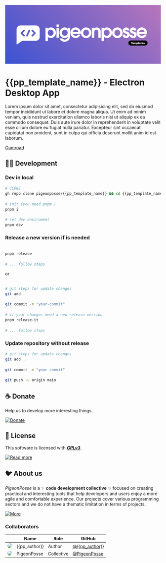 <!-- 

██████╗ ██╗ ██████╗ ███████╗ ██████╗ ███╗   ██╗            
██╔══██╗██║██╔════╝ ██╔════╝██╔═══██╗████╗  ██║            
██████╔╝██║██║  ███╗█████╗  ██║   ██║██╔██╗ ██║            
██╔═══╝ ██║██║   ██║██╔══╝  ██║   ██║██║╚██╗██║            
██║     ██║╚██████╔╝███████╗╚██████╔╝██║ ╚████║            
╚═╝     ╚═╝ ╚═════╝ ╚══════╝ ╚═════╝ ╚═╝  ╚═══╝            
                                                           
██████╗  ██████╗ ███████╗███████╗███████╗                  
██╔══██╗██╔═══██╗██╔════╝██╔════╝██╔════╝                  
██████╔╝██║   ██║███████╗███████╗█████╗                    
██╔═══╝ ██║   ██║╚════██║╚════██║██╔══╝                    
██║     ╚██████╔╝███████║███████║███████╗                  
╚═╝      ╚═════╝ ╚══════╝╚══════╝╚══════╝                  
                                                           
                                                                                                                      
█████╗█████╗█████╗█████╗█████╗█████╗█████╗█████╗           
╚════╝╚════╝╚════╝╚════╝╚════╝╚════╝╚════╝╚════╝                                                                      
                                                           
                                                           
███████╗██╗     ███████╗ ██████╗████████╗██████╗  ██████╗ ███╗   ██╗                    
██╔════╝██║     ██╔════╝██╔════╝╚══██╔══╝██╔══██╗██╔═══██╗████╗  ██║                    
█████╗  ██║     █████╗  ██║        ██║   ██████╔╝██║   ██║██╔██╗ ██║                    
██╔══╝  ██║     ██╔══╝  ██║        ██║   ██╔══██╗██║   ██║██║╚██╗██║                    
███████╗███████╗███████╗╚██████╗   ██║   ██║  ██║╚██████╔╝██║ ╚████║                    
╚══════╝╚══════╝╚══════╝ ╚═════╝   ╚═╝   ╚═╝  ╚═╝ ╚═════╝ ╚═╝  ╚═══╝                    
                                                                                        
██████╗ ███████╗███████╗██╗  ██╗████████╗ ██████╗ ██████╗        █████╗ ██████╗ ██████╗ 
██╔══██╗██╔════╝██╔════╝██║ ██╔╝╚══██╔══╝██╔═══██╗██╔══██╗      ██╔══██╗██╔══██╗██╔══██╗
██║  ██║█████╗  ███████╗█████╔╝    ██║   ██║   ██║██████╔╝█████╗███████║██████╔╝██████╔╝
██║  ██║██╔══╝  ╚════██║██╔═██╗    ██║   ██║   ██║██╔═══╝ ╚════╝██╔══██║██╔═══╝ ██╔═══╝ 
██████╔╝███████╗███████║██║  ██╗   ██║   ╚██████╔╝██║           ██║  ██║██║     ██║     
╚═════╝ ╚══════╝╚══════╝╚═╝  ╚═╝   ╚═╝    ╚═════╝ ╚═╝           ╚═╝  ╚═╝╚═╝     ╚═╝     
                                                                                        
████████╗███████╗███╗   ███╗██████╗ ██╗      █████╗ ████████╗███████╗                   
╚══██╔══╝██╔════╝████╗ ████║██╔══██╗██║     ██╔══██╗╚══██╔══╝██╔════╝                   
   ██║   █████╗  ██╔████╔██║██████╔╝██║     ███████║   ██║   █████╗                     
   ██║   ██╔══╝  ██║╚██╔╝██║██╔═══╝ ██║     ██╔══██║   ██║   ██╔══╝                     
   ██║   ███████╗██║ ╚═╝ ██║██║     ███████╗██║  ██║   ██║   ███████╗                   
   ╚═╝   ╚══════╝╚═╝     ╚═╝╚═╝     ╚══════╝╚═╝  ╚═╝   ╚═╝   ╚══════╝   
                                                           
CREATED BY ANGELO & ALEJO
DEVELOPED BY PIGEONPOSSE

 -->

[![IMAGE](docs/banner.png)](https://pigeonposse.com)

# {{pp_template_name}} - Electron Desktop App

Lorem ipsum dolor sit amet, consectetur adipisicing elit, sed do eiusmod
tempor incididunt ut labore et dolore magna aliqua. Ut enim ad minim veniam,
quis nostrud exercitation ullamco laboris nisi ut aliquip ex ea commodo
consequat. Duis aute irure dolor in reprehenderit in voluptate velit esse
cillum dolore eu fugiat nulla pariatur. Excepteur sint occaecat cupidatat non
proident, sunt in culpa qui officia deserunt mollit anim id est laborum.

[Gumroad](https://pigeonposse.gumroad.com/l/{{pp_template_name}})

## 👨‍💻 Development

### Dev in local

```bash
# CLONE
gh repo clone pigeonposse/{{pp_template_name}} && cd {{pp_template_name}}

# init (you need pnpm )
pnpm i

# set dev enviroment 
pnpm dev

```

### Release a new version if is needed

```bash

pnpm release

# ... follow steps
```

or 

```bash

# git steps for update changes
git add .

git commit -m "your-commit"

# if your changes need a new release version
pnpm release-it

# ... follow steps
```

### Update repository without release

```bash
# git steps for update changes
git add .

git commit -m "your-commit"

git push -u origin main

```


## ☕ Donate

Help us to develop more interesting things.

[![Donate](https://img.shields.io/badge/Donate-grey?style=flat-square)](https://pigeonposse.com/?popup=donate)


## 📜 License

This software is licensed with ***[GPLv3](/LICENSE)***.

[![Read more](https://img.shields.io/badge/Read-more-grey?style=flat-square)](https://github.com/pigeonposse/{{pp_template_name}}/blob/main/LICENSE)

## 🐦 About us

_PigeonPosse_ is a ✨ **code development collective** ✨ focused on creating practical and interesting tools that help developers and users enjoy a more agile and comfortable experience. Our projects cover various programming sectors and we do not have a thematic limitation in terms of projects.

[![More](https://img.shields.io/badge/Read-more-grey?style=flat-square)](https://github.com/PigeonPosse/PigeonPosse)

### Collaborators

|                                                                                    | Name        | Role         | GitHub                                         |
| ---------------------------------------------------------------------------------- | ----------- | ------------ | ---------------------------------------------- |
| <img src="https://github.com/{{pp_author}}.png?size=72" style="border-radius:100%"/> | {{pp_author}} |   Author   | [@{{pp_author}}](https://github.com/{{pp_author}}) |
| <img src="https://github.com/PigeonPosse.png?size=72" style="border-radius:100%"/> | PigeonPosse | Collective	  | [@PigeonPosse](https://github.com/PigeonPosse) |


<br>

